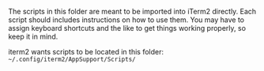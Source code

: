 The scripts in this folder are meant to be imported into iTerm2 directly. 
Each script should includes instructions on how to use them.
You may have to assign keyboard shortcuts and the like to get things working properly, so keep it in mind. 

iterm2 wants scripts to be located in this folder: `~/.config/iterm2/AppSupport/Scripts/`
